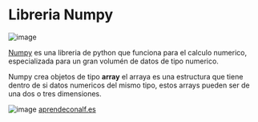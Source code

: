 # Libreria Numpy

![image](https://user-images.githubusercontent.com/98423341/151892484-27eeb63f-8b33-4167-bfbc-dc39b27e81e0.png)

[Numpy](https://numpy.org/) es una libreria de python que funciona para el calculo numerico, especializada para un gran volumén de datos de tipo numerico.

Numpy crea objetos de tipo **array** el arraya es una estructura que tiene dentro de si datos numericos del mismo tipo, estos arrays pueden ser de una dos o tres dimensiones.

![image](https://user-images.githubusercontent.com/98423341/151892802-b1604137-cfac-4e91-988a-6502033d656c.png) [aprendeconalf.es](https://aprendeconalf.es/docencia/python/manual/numpy/#la-clase-de-objetos-array)
